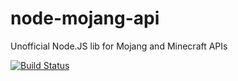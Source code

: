 # node-mojang-api
Unofficial Node.JS lib for Mojang and Minecraft APIs

[![Build Status](https://travis-ci.org/link00000000/node-mojang-api.svg?branch=master)](https://travis-ci.org/link00000000/node-mojang-api)
